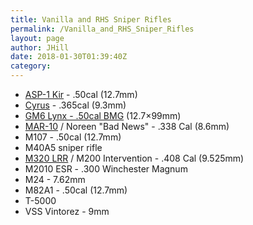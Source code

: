 ```yaml
---
title: Vanilla and RHS Sniper Rifles
permalink: /Vanilla_and_RHS_Sniper_Rifles
layout: page
author: JHill
date: 2018-01-30T01:39:40Z
category: 
---
```

  - [ASP-1
    Kir](http://www.29th.org/a3/index.php?title=Weapons#ASP-1_Kir.2A) -
    .50cal (12.7mm)
  - [Cyrus](http://www.29th.org/a3/index.php?title=Weapons#CYRUS.2A) -
    .365cal (9.3mm)
  - [GM6 Lynx - .50cal
    BMG](http://www.29th.org/a3/index.php?title=Weapons#GM6_Lynx)
    (12.7×99mm)
  - [MAR-10](http://www.29th.org/a3/index.php?title=Weapons#MAR-10.2A) /
    Noreen "Bad News" - .338 Cal (8.6mm)
  - M107 - .50cal (12.7mm)
  - M40A5 sniper rifle
  - [M320 LRR](http://www.29th.org/a3/index.php?title=Weapons#M320_LRR)
    / M200 Intervention - .408 Cal (9.525mm)
  - M2010 ESR - .300 Winchester Magnum
  - M24 - 7.62mm
  - M82A1 - .50cal (12.7mm)
  - T-5000
  - VSS Vintorez - 9mm

